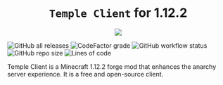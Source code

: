 <h1 align="center"><code>Temple Client</code> for 1.12.2</h1>

<p align="center">
  <img src="https://github.com/PhilipPanda/Temple-Client/blob/main/github/images/logo.png">
</p>

![GitHub all releases](https://img.shields.io/github/downloads/PhilipPanda/Temple-Client/total?color=seagreen)
![CodeFactor grade](https://img.shields.io/codefactor/grade/github/PhilipPanda/Temple-Client?color=royalblue)
![GitHub workflow status](https://img.shields.io/github/actions/workflow/status/PhilipPanda/Temple-Client/nightly_build.yml?branch=master&logo=gradle)
![GitHub repo size](https://img.shields.io/github/repo-size/PhilipPanda/Temple-Client)
![Lines of code](https://img.shields.io/tokei/lines/github/PhilipPanda/Temple-Client?color=lightcoral&label=lines%20of%20code)

Temple Client is a Minecraft 1.12.2 forge mod that enhances the anarchy server experience. 
It is a free and open-source client.


